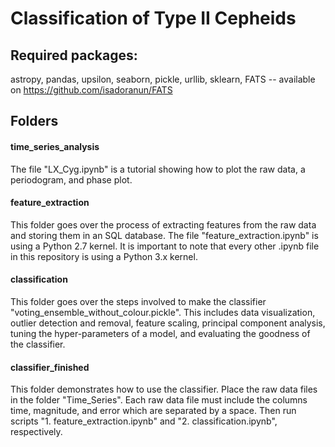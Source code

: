 # Classification of Type II Cepheids 

## Required packages:
astropy,
pandas,
upsilon,
seaborn,
pickle,
urllib,
sklearn,
FATS -- available on https://github.com/isadoranun/FATS
<br />

## Folders
#### time_series_analysis
The file "LX_Cyg.ipynb" is a tutorial showing how to plot the raw data, a periodogram, and phase plot.
#### feature_extraction
This folder goes over the process of extracting features from the raw data and storing them in an SQL database.  The file "feature_extraction.ipynb" is using a Python 2.7 kernel.  It is important to note that every other .ipynb file in this repository is using a Python 3.x kernel.
#### classification
This folder goes over the steps involved to make the classifier "voting_ensemble_without_colour.pickle".  This includes data visualization, outlier detection and removal, feature scaling, principal component analysis, tuning the hyper-parameters of a model, and evaluating the goodness of the classifier.
#### classifier_finished
This folder demonstrates how to use the classifier.  Place the raw data files in the folder "Time_Series".  Each raw data file must include the columns time, magnitude, and error which are separated by a space.  Then run scripts "1. feature_extraction.ipynb" and "2. classification.ipynb", respectively.
